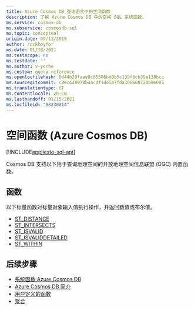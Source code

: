 ```yaml
---
title: Azure Cosmos DB 查询语言中的空间函数
description: 了解 Azure Cosmos DB 中的空间 SQL 系统函数。
ms.service: cosmos-db
ms.subservice: cosmosdb-sql
ms.topic: conceptual
origin.date: 09/13/2019
author: rockboyfor
ms.date: 01/18/2021
ms.testscope: no
ms.testdate: ''
ms.author: v-yeche
ms.custom: query-reference
ms.openlocfilehash: 0d44b29faae9c85586bd0b5c139f6cb35e138bcc
ms.sourcegitcommit: c8ec440978b4acdf1dd5b7fda30866872069e005
ms.translationtype: HT
ms.contentlocale: zh-CN
ms.lasthandoff: 01/15/2021
ms.locfileid: "98230814"
---
```

# <a name="spatial-functions-azure-cosmos-db"></a>空间函数 (Azure Cosmos DB)
[!INCLUDE[appliesto-sql-api](includes/appliesto-sql-api.md)]

Cosmos DB 支持以下用于查询地理空间的开放地理空间信息联盟 (OGC) 内置函数。 

## <a name="functions"></a>函数

以下标量函数对标量对象输入值执行操作，并返回数值或布尔值。  

* [ST_DISTANCE](sql-query-st-distance.md)
* [ST_INTERSECTS](sql-query-st-intersects.md)
* [ST_ISVALID](sql-query-st-isvalid.md)
* [ST_ISVALIDDETAILED](sql-query-st-isvaliddetailed.md)
* [ST_WITHIN](sql-query-st-within.md)

## <a name="next-steps"></a>后续步骤

- [系统函数 Azure Cosmos DB](sql-query-system-functions.md)
- [Azure Cosmos DB 简介](introduction.md)
- [用户定义的函数](sql-query-udfs.md)
- [聚合](sql-query-aggregate-functions.md)

<!-- Update_Description: update meta properties, wording update, update link -->